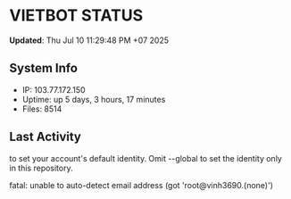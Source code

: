 # VIETBOT STATUS
**Updated**: Thu Jul 10 11:29:48 PM +07 2025

## System Info
- IP: 103.77.172.150
- Uptime: up 5 days, 3 hours, 17 minutes
- Files: 8514

## Last Activity

to set your account's default identity.
Omit --global to set the identity only in this repository.

fatal: unable to auto-detect email address (got 'root@vinh3690.(none)')

